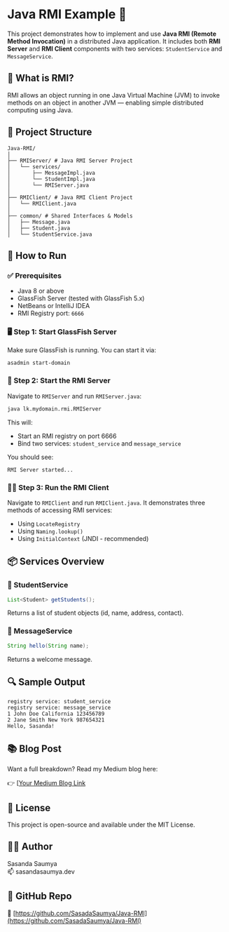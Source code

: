 # Java RMI Example 🔗

This project demonstrates how to implement and use **Java RMI (Remote Method Invocation)** in a distributed Java application. It includes both **RMI Server** and **RMI Client** components with two services: `StudentService` and `MessageService`.


## 🧠 What is RMI?

RMI allows an object running in one Java Virtual Machine (JVM) to invoke methods on an object in another JVM — enabling simple distributed computing using Java.


## 📁 Project Structure

```
Java-RMI/
│
├── RMIServer/ # Java RMI Server Project
│   └── services/
│       ├── MessageImpl.java
│       └── StudentImpl.java
│       └── RMIServer.java
│
├── RMIClient/ # Java RMI Client Project
│   └── RMIClient.java
│
├── common/ # Shared Interfaces & Models
│   ├── Message.java
│   ├── Student.java
│   └── StudentService.java
```


## 🚀 How to Run

### ✅ Prerequisites

- Java 8 or above
- GlassFish Server (tested with GlassFish 5.x)
- NetBeans or IntelliJ IDEA
- RMI Registry port: `6666`


### 🖥️ Step 1: Start GlassFish Server

Make sure GlassFish is running. You can start it via:

```bash
asadmin start-domain
```


### 📡 Step 2: Start the RMI Server

Navigate to `RMIServer` and run `RMIServer.java`:

```bash
java lk.mydomain.rmi.RMIServer
```

This will:

- Start an RMI registry on port 6666
- Bind two services: `student_service` and `message_service`

You should see:

```
RMI Server started...
```


### 👨‍💻 Step 3: Run the RMI Client

Navigate to `RMIClient` and run `RMIClient.java`. It demonstrates three methods of accessing RMI services:

- Using `LocateRegistry`
- Using `Naming.lookup()`
- Using `InitialContext` (JNDI - recommended)


## 📦 Services Overview

### 🧾 StudentService

```java
List<Student> getStudents();
```
Returns a list of student objects (id, name, address, contact).


### 💬 MessageService

```java
String hello(String name);
```
Returns a welcome message.


## 🔍 Sample Output

```
registry service: student_service
registry service: message_service
1 John Doe California 123456789
2 Jane Smith New York 987654321
Hello, Sasanda!
```


## 📚 Blog Post

Want a full breakdown? Read my Medium blog here:

👉 [[Your Medium Blog Link](https://sasandasaumya.medium.com/java-rmi-a-simple-guide-with-practical-example-377ea221fb5b)


## 🧾 License

This project is open-source and available under the MIT License.


## 👨‍💻 Author

Sasanda Saumya  
📫 sasandasaumya.dev


## 🔗 GitHub Repo

📁 [https://github.com/SasadaSaumya/Java-RMI](https://github.com/SasadaSaumya/Java-RMI)
